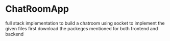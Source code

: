 # ChatRoomApp
full stack implementation to build a chatroom using socket 
to implement the given files first download the packeges mentioned for both frontend and backend
